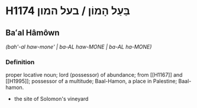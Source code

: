# H1174 בַּעַל הָמוֹן / בעל המון

## Baʻal Hâmôwn

_(bah'-al haw-mone' | ba-AL haw-MONE | ba-AL ha-MONE)_

### Definition

proper locative noun; lord (possessor) of abundance; from [[H1167]] and [[H1995]]; possessor of a multitude; Baal-Hamon, a place in Palestine; Baal-hamon.

- the site of Solomon's vineyard
